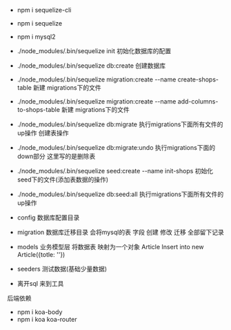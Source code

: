 - npm i sequelize-cli
- npm i sequelize
- npm i mysql2

- ./node_modules/.bin/sequelize init 初始化数据库的配置
- ./node_modules/.bin/sequelize db:create 创建数据库
- ./node_modules/.bin/sequelize migration:create --name create-shops-table 新建 migrations下的文件
- ./node_modules/.bin/sequelize migration:create --name add-columns-to-shops-table 新建 migrations下的文件

- ./node_modules/.bin/sequelize db:migrate 执行migrations下面所有文件的up操作 创建表操作
- ./node_modules/.bin/sequelize db:migrate:undo 执行migrations下面的 down部分 这里写的是删除表


- ./node_modules/.bin/sequelize seed:create --name init-shops 初始化 seed下的文件(添加表数据的操作)
- ./node_modules/.bin/sequelize db:seed:all  执行migrations下面所有文件的up操作

- config 数据库配置目录
- migration 数据库迁移目录 会将mysql的表 字段 创建 修改 迁移 全部留下记录
- models 业务模型层 将数据表 映射为一个对象 
  Article 
  Insert into
  new Article({totle: ''})
- seeders 
  测试数据(基础少量数据)

- 离开sql 来到工具

后端依赖
- npm i koa-body
- npm i koa koa-router